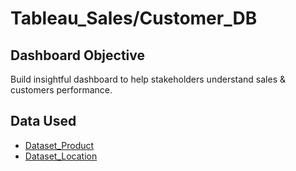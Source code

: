 # Tableau_Sales/Customer_DB
## Dashboard Objective
Build insightful dashboard to help stakeholders understand sales & customers performance. 

## Data Used
- <a href="https://github.com/Nate1255n/Tableau_SalesDB/blob/main/Products.csv">Dataset_Product</a>
- <a href="https://github.com/Nate1255n/Tableau_SalesDB/blob/main/Location.csv">Dataset_Location</a>
